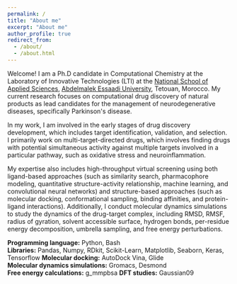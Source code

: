 ```yaml
---
permalink: /
title: "About me"
excerpt: "About me"
author_profile: true
redirect_from: 
  - /about/
  - /about.html
---
```

Welcome! I am a Ph.D candidate in Computational Chemistry at the Laboratory of Innovative Technologies (LTI) at the [National School of Applied Sciences](http://ensat.ac.ma/Portail/), [Abdelmalek Essaadi University](http://www.uae.ma/website/), Tetouan, Morocco. My current research focuses on computational drug discovery of natural products as lead candidates for the management of neurodegenerative diseases, specifically Parkinson's disease.

In my work, I am involved in the early stages of drug discovery development, which includes target identification, validation, and selection. I primarily work on multi-target-directed drugs, which involves finding drugs with potential simultaneous activity against multiple targets involved in a particular pathway, such as oxidative stress and neuroinflammation.

My expertise also includes high-throughput virtual screening using both ligand-based approaches (such as similarity search, pharmacophore modeling, quantitative structure-activity relationship, machine learning, and convolutional neural networks) and structure-based approaches (such as molecular docking, conformational sampling, binding affinities, and protein-ligand interactions). Additionally, I conduct molecular dynamics simulations to study the dynamics of the drug-target complex, including RMSD, RMSF, radius of gyration, solvent accessible surface, hydrogen bonds, per-residue energy decomposition, umbrella sampling, and free energy perturbations.

**Programming language:** Python, Bash  
**Libraries:** Pandas, Numpy, RDkit, Scikit-Learn, Matplotlib, Seaborn, Keras, Tensorflow
**Molecular docking:** AutoDock Vina, Glide   
**Molecular dynamics simulations:** Gromacs, Desmond  
**Free energy calculations:** g_mmpbsa
**DFT studies:** Gaussian09
